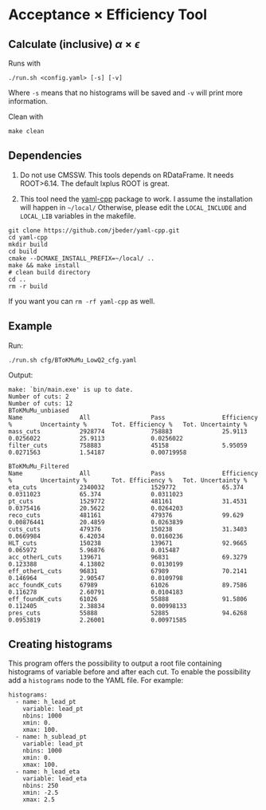 # Acceptance $\times$ Efficiency Tool

## Calculate (inclusive) $\alpha\times\epsilon$

Runs with 
```
./run.sh <config.yaml> [-s] [-v]
```
Where ```-s``` means that no histograms will be saved and ```-v``` will print more information.

Clean with
```
make clean
```

## Dependencies

1. Do not use CMSSW. This tools depends on RDataFrame. It needs ROOT>6.14. The default lxplus ROOT is great.

2. This tool need the [yaml-cpp](https://github.com/jbeder/yaml-cpp#how-to-build) package to work.
I assume the installation will happen in ```~/local/```
Otherwise, please edit the ```LOCAL_INCLUDE``` and ```LOCAL_LIB``` variables in the makefile.

```
git clone https://github.com/jbeder/yaml-cpp.git
cd yaml-cpp
mkdir build
cd build
cmake --DCMAKE_INSTALL_PREFIX=~/local/ ..
make && make install
# clean build directory
cd ..
rm -r build
```

If you want you can ```rm -rf yaml-cpp``` as well.

## Example

Run:

```
./run.sh cfg/BToKMuMu_LowQ2_cfg.yaml
```

Output:

```
make: `bin/main.exe' is up to date.
Number of cuts: 2
Number of cuts: 12
BToKMuMu_unbiased
Name                All                 Pass                Efficiency %        Uncertainty %       Tot. Efficiency %   Tot. Uncertainty %
mass_cuts           2928774             758883              25.9113             0.0256022           25.9113             0.0256022
filter_cuts         758883              45158               5.95059             0.0271563           1.54187             0.00719958

BToKMuMu_Filtered
Name                All                 Pass                Efficiency %        Uncertainty %       Tot. Efficiency %   Tot. Uncertainty %
eta_cuts            2340032             1529772             65.374              0.0311023           65.374              0.0311023
pt_cuts             1529772             481161              31.4531             0.0375416           20.5622             0.0264203
reco_cuts           481161              479376              99.629              0.00876441          20.4859             0.0263839
cuts_cuts           479376              150238              31.3403             0.0669984           6.42034             0.0160236
HLT_cuts            150238              139671              92.9665             0.065972            5.96876             0.015487
acc_otherL_cuts     139671              96831               69.3279             0.123388            4.13802             0.0130199
eff_otherL_cuts     96831               67989               70.2141             0.146964            2.90547             0.0109798
acc_foundK_cuts     67989               61026               89.7586             0.116278            2.60791             0.0104183
eff_foundK_cuts     61026               55888               91.5806             0.112405            2.38834             0.00998133
pres_cuts           55888               52885               94.6268             0.0953819           2.26001             0.00971585
```


## Creating histograms

This program offers the possibility to output a root file containing histograms of variable before and after each cut. To enable the possibility add a ```histograms``` node to the YAML file. For example:

```
histograms:
  - name: h_lead_pt
    variable: lead_pt
    nbins: 1000
    xmin: 0.
    xmax: 100.
  - name: h_sublead_pt
    variable: lead_pt
    nbins: 1000
    xmin: 0.
    xmax: 100.
  - name: h_lead_eta
    variable: lead_eta
    nbins: 250
    xmin: -2.5
    xmax: 2.5
```